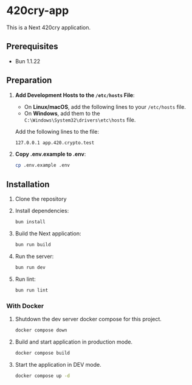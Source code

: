 # 420cry-app

This is a Next 420cry application.
## Prerequisites

- Bun 1.1.22

## Preparation

1. **Add Development Hosts to the `/etc/hosts` File**:
    * On **Linux/macOS**, add the following lines to your `/etc/hosts` file.
    * On **Windows**, add them to the `C:\Windows\System32\drivers\etc\hosts` file.

    Add the following lines to the file:
    ```bash
    127.0.0.1 app.420.crypto.test
    ```
2. **Copy .env.example to .env**:
    ```bash
    cp .env.example .env
    ```
## Installation

1. Clone the repository
2. Install dependencies:
    ```bash
    bun install
    ```
3. Build the Next application:
    ```bash
    bun run build
    ```
4. Run the server:
    ```bash
    bun run dev
    ```

4. Run lint:
    ```bash
    bun run lint
    ```

### With Docker
1. Shutdown the dev server docker compose for this project.
    ```bash
    docker compose down
    ```

2. Build and start application in production mode.
    ```bash
    docker compose build
    ```

3. Start the application in DEV mode.
    ```bash
    docker compose up -d
   ```